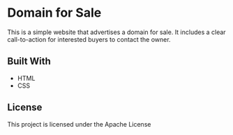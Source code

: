 # Domain for Sale

This is a simple website that advertises a domain for sale. It includes a clear call-to-action for interested buyers to contact the owner.

## Built With

* HTML
* CSS

## License

This project is licensed under the Apache License
